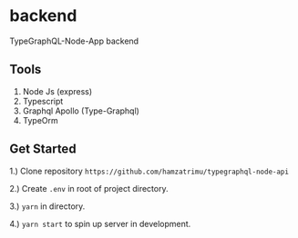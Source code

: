 # backend

TypeGraphQL-Node-App backend

## Tools

1. Node Js (express)
2. Typescript
3. Graphql Apollo (Type-Graphql)
4. TypeOrm

## Get Started

1.) Clone repository `https://github.com/hamzatrimu/typegraphql-node-api`

2.) Create `.env` in root of project directory.

3.) `yarn` in directory.

4.) `yarn start` to spin up server in development.
